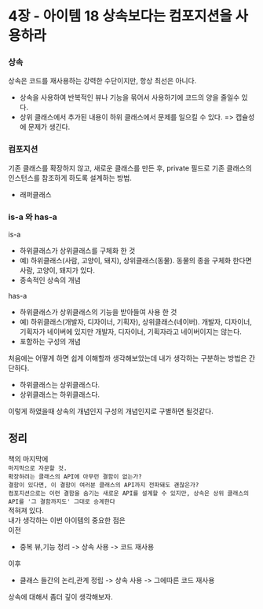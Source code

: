 # 4장 - 아이템 18 상속보다는 컴포지션을 사용하라

### 상속
상속은 코드를 재사용하는 강력한 수단이지만, 항상 최선은 아니다.
- 상속을 사용하여 반복적인 뷰나 기능을 묶어서 사용하기에 코드의 양을 줄일수 있다.
- 상위 클래스에서 추가된 내용이 하위 클래스에서 문제를 일으킬 수 있다. => 캡슐성에 문제가 생긴다.

### 컴포지션
기존 클래스를 확장하지 않고, 새로운 클래스를 만든 후, private 필드로 기존 클래스의 인스턴스를 참조하게 하도록 설계하는 방법.  
- 래퍼클래스


### is-a 와 has-a
is-a 
- 하위클래스가 상위클래스를 구체화 한 것
- 예) 하위클래스(사람, 고양이, 돼지), 상위클래스(동물). 동물의 종을 구체화 한다면 사람, 고양이, 돼지가 있다.
- 종속적인 상속의 개념  

has-a
- 하위클래스가 상위클래스의 기능을 받아들여 사용 한 것
- 예) 하위클래스(개발자, 디자이너, 기획자), 상위클래스(네이버). 개발자, 디자이너, 기획자가 네이버에 있지만 개발자, 디자이너, 기획자라고 네이버이지는 않는다.
- 포함하는 구성의 개념

처음에는 어떻게 하면 쉽게 이해할까 생각해보았는데 내가 생각하는 구분하는 방법은 간단하다.
- 하위클래스는 상위클래스다.
- 상위클래스는 하위클래스다.

이렇게 하였을때 상속의 개념인지 구성의 개념인지로 구별하면 될것같다.



## 정리
책의 마지막에  
`마지막으로 자문할 것.`  
`확장하려는 클래스의 API에 아무런 결함이 없는가?  `  
`결함이 있다면, 이 결함이 여러분 클래스의 API까지 전파돼도 괜찮은가?  `  
`컴포지션으로는 이런 결함을 숨기는 새로운 API를 설계할 수 있지만, 상속은 상위 클래스의 API를 '그 결함까지도' 그대로 승계한다`  
적혀져 있다.  
내가 생각하는 이번 아이템의 중요한 점은   
이전
- 중복 뷰,기능 정리 -> 상속 사용 -> 코드 재사용   

이후
- 클래스 들간의 논리,관계 정립 -> 상속 사용 -> 그에따른 코드 재사용  

상속에 대해서 좀더 깊이 생각해보자.